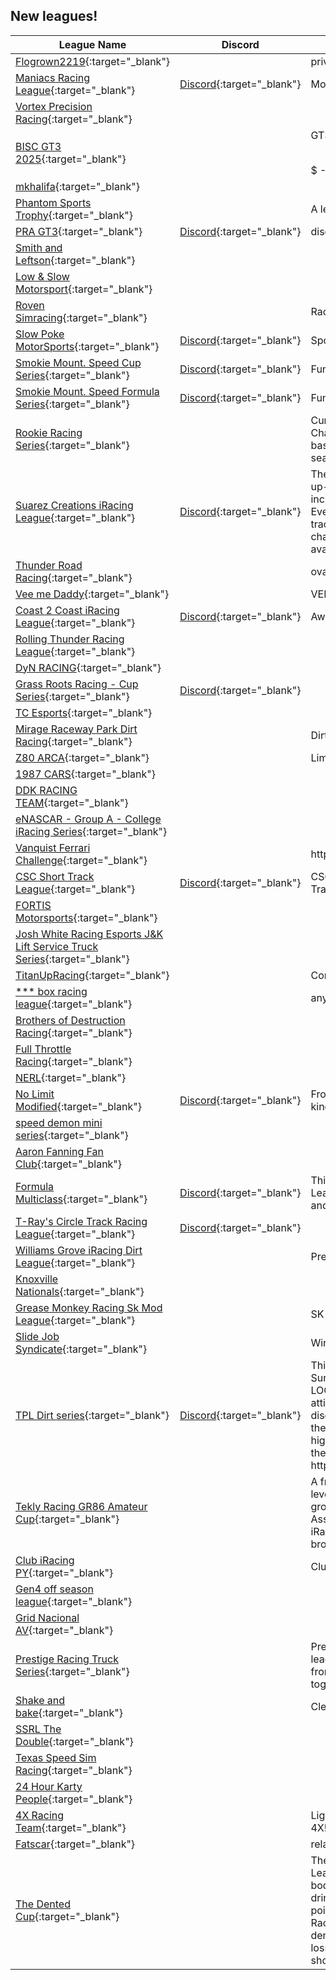 ## New leagues!

| League Name | Discord | About |
|-----------------------------------------------------------------------------------------------------------------------------------------------------|----------------------------------------------------------------|------------------------------------------------------------------------------------------------------------------------------------------------------------------------------------------------------------------------------------------------------------------------------------------------------------------------------------------------------------------------------|
|[Flogrown2219](https://members.iracing.com/membersite/member/LeagueView.do?league=12820){:target="_blank"} | |private |
|[Maniacs Racing League](https://members.iracing.com/membersite/member/LeagueView.do?league=12819){:target="_blank"} |[Discord](https://discord.gg/h54QFxSw){:target="_blank"} |Monday Night Short Track |
|[Vortex Precision Racing](https://members.iracing.com/membersite/member/LeagueView.do?league=12818){:target="_blank"} | | |
|[BISC GT3 2025](https://members.iracing.com/membersite/member/LeagueView.do?league=12817){:target="_blank"} | |GT3 \- FIXED SETUP \- $$ PRIZES $$$ \- 8 ROUNDS |
|[mkhalifa](https://members.iracing.com/membersite/member/LeagueView.do?league=12824){:target="_blank"} | | |
|[Phantom Sports Trophy](https://members.iracing.com/membersite/member/LeagueView.do?league=12821){:target="_blank"} | |A league of legends |
|[PRA GT3](https://members.iracing.com/membersite/member/LeagueView.do?league=12822){:target="_blank"} |[Discord](https://discord.gg/pra){:target="_blank"} |discord\.gg/pra |
|[Smith and Leftson](https://members.iracing.com/membersite/member/LeagueView.do?league=12825){:target="_blank"} | | |
|[Low & Slow Motorsport](https://members.iracing.com/membersite/member/LeagueView.do?league=12823){:target="_blank"} | | |
|[Roven Simracing](https://members.iracing.com/membersite/member/LeagueView.do?league=12830){:target="_blank"} | |Racing for friends |
|[Slow Poke MotorSports](https://members.iracing.com/membersite/member/LeagueView.do?league=12835){:target="_blank"} |[Discord](https://discord.gg/vtccgZJfBN){:target="_blank"} |Sports Car Endurance |
|[Smokie Mount\. Speed Cup Series](https://members.iracing.com/membersite/member/LeagueView.do?league=12831){:target="_blank"} |[Discord](https://discord.gg/wTFRJKuk){:target="_blank"} |Fun, Clean, Competitive Racing\! |
|[Smokie Mount\. Speed Formula Series](https://members.iracing.com/membersite/member/LeagueView.do?league=12832){:target="_blank"} |[Discord](https://discord.gg/wTFRJKuk){:target="_blank"} |Fun, Clean and Competitive Racing\! |
|[Rookie Racing Series](https://members.iracing.com/membersite/member/LeagueView.do?league=12827){:target="_blank"} | |Current running season: GT World Championship; 33 GT3's, 7 GT4's  AI roster based off of real life drivers for any open seat\. |
|[Suarez Creations iRacing League](https://members.iracing.com/membersite/member/LeagueView.do?league=12829){:target="_blank"} |[Discord](https://discord.gg/AcThp2RkaK){:target="_blank"} |The Suarez Creations iRacing League is an up\-and\-coming racing league, which includes our current Street Stock Series\! Everything as of now is free from cars, tracks, and entry, however will grow and change overtime\. Sponsorships are available\! |
|[Thunder Road Racing](https://members.iracing.com/membersite/member/LeagueView.do?league=12834){:target="_blank"} | |oval,dirt oval, sports cars |
|[Vee me Daddy](https://members.iracing.com/membersite/member/LeagueView.do?league=12833){:target="_blank"} | |VEE racing |
|[Coast 2 Coast iRacing League](https://members.iracing.com/membersite/member/LeagueView.do?league=12826){:target="_blank"} |[Discord](https://discord.gg/UM3fTm5Q){:target="_blank"} |Awesome league with the boys\! |
|[Rolling Thunder Racing League](https://members.iracing.com/membersite/member/LeagueView.do?league=12828){:target="_blank"} | | |
|[DyN RACING](https://members.iracing.com/membersite/member/LeagueView.do?league=12840){:target="_blank"} | | |
|[Grass Roots Racing \- Cup Series](https://members.iracing.com/membersite/member/LeagueView.do?league=12838){:target="_blank"} |[Discord](https://discord.gg/grassrootsracing){:target="_blank"} | |
|[TC Esports](https://members.iracing.com/membersite/member/LeagueView.do?league=12837){:target="_blank"} | | |
|[Mirage Raceway Park Dirt Racing](https://members.iracing.com/membersite/member/LeagueView.do?league=12839){:target="_blank"} | |Dirt Racing With Friends |
|[Z80 ARCA](https://members.iracing.com/membersite/member/LeagueView.do?league=12836){:target="_blank"} | |Lime get ready tour |
|[1987 CARS](https://members.iracing.com/membersite/member/LeagueView.do?league=12844){:target="_blank"} | | |
|[DDK RACING TEAM](https://members.iracing.com/membersite/member/LeagueView.do?league=12841){:target="_blank"} | | |
|[eNASCAR \- Group A \- College iRacing Series](https://members.iracing.com/membersite/member/LeagueView.do?league=12843){:target="_blank"} | | |
|[Vanquist Ferrari Challenge](https://members.iracing.com/membersite/member/LeagueView.do?league=12842){:target="_blank"} | |https://vanquist\.ca/index\.php/tournaments/ |
|[CSC Short Track League](https://members.iracing.com/membersite/member/LeagueView.do?league=12846){:target="_blank"} |[Discord](https://discord.gg/DuyCPdwWQv){:target="_blank"} |CSC Short Track Racing Series\. Short Tracks, heat races, street stocks\. |
|[FORTIS Motorsports](https://members.iracing.com/membersite/member/LeagueView.do?league=12845){:target="_blank"} | | |
|[Josh White Racing Esports J&K Lift Service Truck Series](https://members.iracing.com/membersite/member/LeagueView.do?league=12849){:target="_blank"} | | |
|[TitanUpRacing](https://members.iracing.com/membersite/member/LeagueView.do?league=12848){:target="_blank"} | |Competitive Racing Group |
|[\*\*\* box racing league](https://members.iracing.com/membersite/member/LeagueView.do?league=12851){:target="_blank"} | |anyone welcome |
|[Brothers of Destruction Racing](https://members.iracing.com/membersite/member/LeagueView.do?league=12850){:target="_blank"} | | |
|[Full Throttle Racing](https://members.iracing.com/membersite/member/LeagueView.do?league=12853){:target="_blank"} | | |
|[NERL](https://members.iracing.com/membersite/member/LeagueView.do?league=12855){:target="_blank"} | | |
|[No Limit Modified](https://members.iracing.com/membersite/member/LeagueView.do?league=12852){:target="_blank"} |[Discord](https://discord.gg/sMfBUhSK){:target="_blank"} |From the Street Stocks to the short track kings this is No Limit Modified |
|[speed demon mini series](https://members.iracing.com/membersite/member/LeagueView.do?league=12854){:target="_blank"} | | |
|[Aaron Fanning Fan Club](https://members.iracing.com/membersite/member/LeagueView.do?league=12858){:target="_blank"} | | |
|[Formula Multiclass](https://members.iracing.com/membersite/member/LeagueView.do?league=12857){:target="_blank"} |[Discord](https://discord.gg/eTMQfaYsmn){:target="_blank"} |This league is a Multiclass Openwheeler League, we will race the McLaren F1 car and the Dallara F3\! |
|[T\-Ray's Circle Track Racing League](https://members.iracing.com/membersite/member/LeagueView.do?league=12860){:target="_blank"} |[Discord](https://discord.gg/Qe5XeWnB){:target="_blank"} | |
|[Williams Grove iRacing Dirt League](https://members.iracing.com/membersite/member/LeagueView.do?league=12856){:target="_blank"} | |Presented by Flatout Sim Racing |
|[Knoxville Nationals](https://members.iracing.com/membersite/member/LeagueView.do?league=12859){:target="_blank"} | | |
|[Grease Monkey Racing Sk Mod League](https://members.iracing.com/membersite/member/LeagueView.do?league=12864){:target="_blank"} | |SK Mod series |
|[Slide Job Syndicate](https://members.iracing.com/membersite/member/LeagueView.do?league=12863){:target="_blank"} | |Winged Sprint Cars |
|[TPL Dirt series](https://members.iracing.com/membersite/member/LeagueView.do?league=12862){:target="_blank"} |[Discord](https://discord.gg/KACFRKGPWA){:target="_blank"} |This is a FIXED SETUP league, WE race Sunday nights @ 700 et\. we are NOT LOOKING FOR ALIEN DRIVERS, Just good attitudes\. if you think you may fit, join us in discord\. To join our discord copy and paste the following link into your web browser, by highlighting the link and then control c, then control v, to paste it in your browser https://discord\.gg/KACFRKGPWA |
|[Tekly Racing GR86 Amateur Cup](https://members.iracing.com/membersite/member/LeagueView.do?league=12861){:target="_blank"} | |A friendly and welcoming league for all skill levels, but focusing on rookie and amateur growth\! We come from an existing large Assetto Corsa community, trying out iRacing\. We offer coaching, stewarding and broadcasts\! |
|[Club iRacing PY](https://members.iracing.com/membersite/member/LeagueView.do?league=12867){:target="_blank"} | |Club de Jugadores de iRacing de Paraguay |
|[Gen4 off season league](https://members.iracing.com/membersite/member/LeagueView.do?league=12870){:target="_blank"} | | |
|[Grid Nacional AV](https://members.iracing.com/membersite/member/LeagueView.do?league=12869){:target="_blank"} | | |
|[Prestige Racing Truck Series](https://members.iracing.com/membersite/member/LeagueView.do?league=12865){:target="_blank"} | |Prestige Racing Series is a collaboration league of several highly regarded drivers from different leagues that have come together to form one major racing series\. |
|[Shake and bake](https://members.iracing.com/membersite/member/LeagueView.do?league=12866){:target="_blank"} | |Clean racing mini stock |
|[SSRL The Double](https://members.iracing.com/membersite/member/LeagueView.do?league=12868){:target="_blank"} | | |
|[Texas Speed Sim Racing](https://members.iracing.com/membersite/member/LeagueView.do?league=12871){:target="_blank"} | | |
|[24 Hour Karty People](https://members.iracing.com/membersite/member/LeagueView.do?league=12875){:target="_blank"} | | |
|[4X Racing Team](https://members.iracing.com/membersite/member/LeagueView.do?league=12873){:target="_blank"} | |Liga para treinos dos membros da equipa 4X\! |
|[Fatscar](https://members.iracing.com/membersite/member/LeagueView.do?league=12872){:target="_blank"} | |relaxed |
|[The Dented Cup](https://members.iracing.com/membersite/member/LeagueView.do?league=12874){:target="_blank"} | |The Dented Cup – A Thirsty Thursday League, Come for the racing, stay for the body damage\. We race rally and ovals, we drink, we talk \*\*\* we don’t care about points\. Winning’s optional, fun’s mandatory\. Races are Thursday nights Expect chaos, dented fenders, and maybe some dignity loss Show up buzzed, show up bad, just show up |

